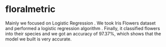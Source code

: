 # floralmetric
Mainly we focused on Logistic Regression . We took Iris Flowers dataset and performed a logistic regression algorithm . Finally, it classified flowers into their species and we got an accuracy of 97.37%, which shows that the model we built is very accurate.
